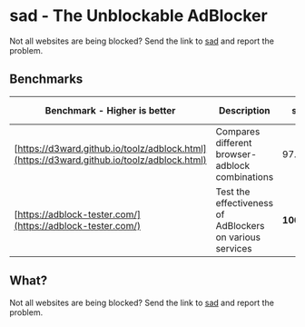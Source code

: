 # sad - The Unblockable AdBlocker

Not all websites are being blocked? Send the link to [sad](https://github.com/Nikityyy/sad) and report the problem.

## Benchmarks

| Benchmark - Higher is better | Description | sad | Adblock | uBlock Origin | AdblockPlus |
| ---------------------------------------------- | ------------------------------------------------- | ------- | ------- | ------------- | ----------- |
| [https://d3ward.github.io/toolz/adblock.html](https://d3ward.github.io/toolz/adblock.html) | Compares different browser-adblock combinations | 97.3% | 24.6%   | **98.6%** | 85.3% |
| [https://adblock-tester.com/](https://adblock-tester.com/)                                   | Test the effectiveness of AdBlockers on various services | **100.0%** | 66.0% | 96.0% | 66.0% |

## What?

Not all websites are being blocked? Send the link to [sad](https://github.com/Nikityyy/sad) and report the problem.
